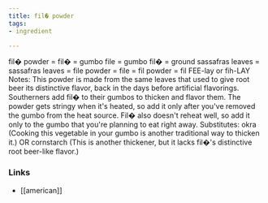 ```yaml
---
title: fil� powder
tags:
- ingredient

---
```

fil� powder = fil� = gumbo file = gumbo fil� = ground sassafras leaves = sassafras leaves = file powder = file = fil powder = fil FEE-lay or fih-LAY Notes: This powder is made from the same leaves that used to give root beer its distinctive flavor, back in the days before artificial flavorings. Southerners add fil� to their gumbos to thicken and flavor them. The powder gets stringy when it's heated, so add it only after you've removed the gumbo from the heat source. Fil� also doesn't reheat well, so add it only to the gumbo that you're planning to eat right away. Substitutes: okra (Cooking this vegetable in your gumbo is another traditional way to thicken it.) OR cornstarch (This is another thickener, but it lacks fil�'s distinctive root beer-like flavor.)

### Links

* [[american]]
